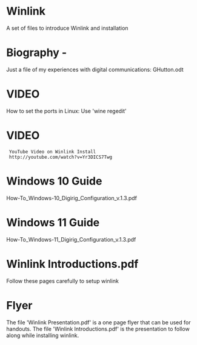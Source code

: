 # Winlink
A set of files to introduce Winlink and installation

# Biography - 
Just a file of my experiences with digital communications: GHutton.odt

# VIDEO
How to set the ports in Linux: 
     Use 'wine regedit'
# VIDEO
     YouTube Video on Winlink Install     
     http://youtube.com/watch?v=Yr3DICS7Twg

# Windows 10 Guide
How-To_Windows-10_Digirig_Configuration_v.1.3.pdf

# Windows 11 Guide
How-To_Windows-11_Digirig_Configuration_v.1.3.pdf
 
# Winlink Introductions.pdf
Follow these pages carefully to setup winlink

# Flyer
The file 'Winlink Presentation.pdf' is a one page flyer that can be used for handouts.
    The file 'Winlink Introductions.pdf' is the presentation to follow along while installing winlink. 
 
